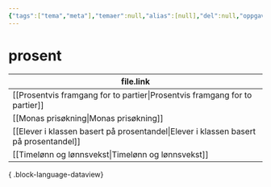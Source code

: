 ```yaml
---
{"tags":["tema","meta"],"temaer":null,"alias":[null],"del":null,"oppgave":null,"fag":null,"eksamen":null,"dg-publish":true,"title":"prosent","date":"2023-06-01","modified":"2023-06-01","permalink":"/temaer/prosent/","dgPassFrontmatter":true}
---
```



# prosent
| file.link                                                                               |
| --------------------------------------------------------------------------------------- |
| [[Prosentvis framgang for to partier\|Prosentvis framgang for to partier]]           |
| [[Monas prisøkning\|Monas prisøkning]]                                               |
| [[Elever i klassen basert på prosentandel\|Elever i klassen basert på prosentandel]] |
| [[Timelønn og lønnsvekst\|Timelønn og lønnsvekst]]                                   |

{ .block-language-dataview}
